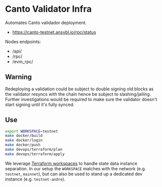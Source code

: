# Canto Validator Infra

Automates Canto validador deployment.

- <https://canto-testnet.ansybl.io/rpc/status>

Nodes endpoints:
  - /api/
  - /rpc/
  - /evm_rpc/

## Warning
Redeploying a validation could be subject to double signing old blocks as the validator resyncs with the chain hence be subject to slashing/jailing.
Further investigations would be required to make sure the validator doesn't start signing until it's fully synced.

## Use
```sh
export WORKSPACE=testnet
make docker/build
make docker/login
make docker/push
make devops/terraform/plan
make devops/terraform/apply
```
We leverage [Terraform workspaces](https://developer.hashicorp.com/terraform/language/state/workspaces) to handle state data instance separation.
In our setup the `WORKSPACE` matches with the network (e.g. `testnet`, `mainnet`), but can also be used to stand up a dedicated dev instance (e.g. `testnet-andre`).
